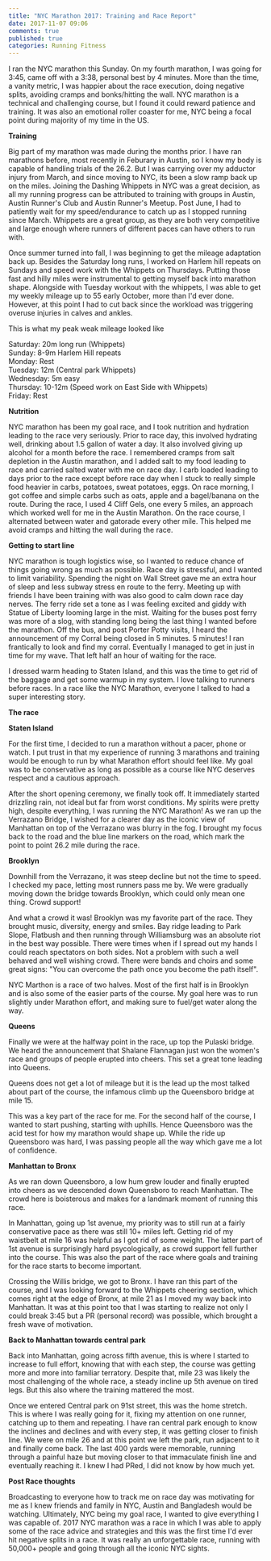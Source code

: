 ```yaml
---
title: "NYC Marathon 2017: Training and Race Report"
date: 2017-11-07 09:06
comments: true
published: true
categories: Running Fitness
---
```


I ran the NYC marathon this Sunday. On my fourth marathon, I was going for 3:45, came off with a 3:38, personal best by 4 minutes. More than the time, a vanity metric, I was happier about the race execution, doing negative splits, avoiding cramps and bonks/hitting the wall. NYC marathon is a technical and challenging course, but I found it could reward patience and training. It was also an emotional roller coaster for me, NYC being a focal point during majority of my time in the US.

**Training**


Big part of my marathon was made during the months prior. I have ran marathons before, most recently in Feburary in Austin, so I know my body is capable of handling trials of the 26.2. But I was carrying over my adductor injury from March, and since moving to NYC, its been a slow ramp back up on the miles. Joining the Dashing Whippets in NYC was a great decision, as all my running progress can be attributed to training with groups in Austin, Austin Runner's Club and Austin Runner's Meetup. Post June, I had to patiently wait for my speed/endurance to catch up as I stopped running since March. Whippets are a great group, as they are both very competitive and large enough where runners of different paces can have others to run with.

Once summer turned into fall, I was beginning to get the mileage adaptation back up. Besides the Saturday long runs, I worked on Harlem hill repeats on Sundays and speed work with the Whippets on Thursdays. Putting those fast and hilly miles were instrumental to getting myself back into marathon shape. Alongside with Tuesday workout with the whippets, I was able to get my weekly mileage up to 55 early October, more than I'd ever done. However, at this point I had to cut back since the workload was triggering overuse injuries in calves and ankles.

This is what my peak weak mileage looked like

Saturday: 20m long run (Whippets)<br>
Sunday: 8-9m Harlem Hill repeats<br>
Monday: Rest<br>
Tuesday: 12m (Central park Whippets)<br>
Wednesday: 5m easy<br>
Thursday: 10-12m (Speed work on East Side with Whippets)<br>
Friday: Rest<br>

<!-- more -->

**Nutrition**


NYC marathon has been my goal race, and I took nutrition and hydration leading to the race very seriously. Prior to race day, this involved hydrating well, drinking about 1.5 gallon of water a day. It also involved giving up alcohol for a month before the race. I remembered cramps from salt depletion in the Austin marathon, and I added salt to my food leading to race and carried salted water with me on race day. I carb loaded leading to days prior to the race except before race day when I stuck to really simple food heavier in carbs, potatoes, sweat potatoes, eggs. On race morning, I got coffee and simple carbs such as oats, apple and a bagel/banana on the route. During the race, I used 4 Cliff Gels, one every 5 miles, an approach which worked well for me in the Austin Marathon. On the race course, I alternated between water and gatorade every other mile. This helped me avoid cramps and hitting the wall during the race.

**Getting to start line**


NYC marathon is tough logistics wise, so I wanted to reduce chance of things going wrong as much as possible.  Race day is stressful, and I wanted to limit variability. Spending the night on Wall Street gave me an extra hour of sleep and less subway stress en route to the ferry. Meeting up with friends I have been training with was also good to calm down race day nerves. The ferry ride set a tone as I was feeling excited and giddy with Statue of Liberty looming large in the mist. Waiting for the buses post ferry was more of a slog, with standing long being the last thing I wanted before the marathon. Off the bus, and post Porter Potty visits, I heard the announcement of my Corral being closed in 5 minutes. 5 minutes! I ran frantically to look and find my corral. Eventually I managed to get in just in time for my wave. That left half an hour of waiting for the race.

I dressed warm heading to Staten Island, and this was the time to get rid of the baggage and get some warmup in my system. I love talking to runners before races. In a race like the NYC Marathon, everyone I talked to had a super interesting story.

**The race**

**Staten Island**

For the first time, I decided to run a marathon without a pacer, phone or watch. I put trust in that my experience of running 3 marathons and training would be enough to run by what Marathon effort should feel like. My goal was to be conservative as long as possible as a course like NYC deserves respect and a cautious approach.

After the short opening ceremony, we finally took off. It immediately started drizzling rain, not ideal but far from worst conditions. My spirits were pretty high, despite everything, I was running the NYC Marathon! As we ran up the Verrazano Bridge, I wished for a clearer day as the iconic view of Manhattan on top of the Verrazano was blurry in the fog. I brought my focus back to the road and the blue line markers on the road, which mark the point to point 26.2 mile during the race.

**Brooklyn**

Downhill from the Verrazano, it was steep decline but not the time to speed. I checked my pace, letting most runners pass me by. We were gradually moving down the bridge towards Brooklyn, which could only mean one thing. Crowd support!

And what a crowd it was! Brooklyn was my favorite part of the race. They brought music, diversity, energy and smiles. Bay ridge leading to Park Slope, Flatbush and then running through Williamsburg was an absolute riot in the best way possible. There were times when if I spread out my hands I could reach spectators on both sides. Not a problem with such a well behaved and well wishing crowd. There were bands and choirs and some great signs: "You can overcome the path once you become the path itself".

NYC Marthon is a race of two halves. Most of the first half is in Brooklyn and is also some of the easier parts of the course. My goal here was to run slightly under Marathon effort, and making sure to fuel/get water along the way. 

**Queens**

Finally we were at the halfway point in the race, up top the Pulaski bridge. We heard the announcement that Shalane Flannagan just won the women's race and groups of people erupted into cheers. This set a great tone leading into Queens. 

Queens does not get a lot of mileage but it is the lead up the most talked about part of the course, the infamous climb up the Queensboro bridge at mile 15.

This was a key part of the race for me. For the second half of the course, I wanted to start pushing, starting with uphills. Hence Queensboro was the acid test for how my marathon would shape up. While the ride up Queensboro was hard, I was passing people all the way which gave me a lot of confidence. 

**Manhattan to Bronx**

As we ran down Queensboro, a low hum grew louder and finally erupted into cheers as we descended down Queensboro to reach Manhattan. The crowd here is boisterous and makes for a landmark moment of running this race.

In Manhattan, going up 1st avenue, my priority was to still run at a fairly conservative pace as there was still 10+ miles left. Getting rid of my waistbelt at mile 16 was helpful as I got rid of some weight. The latter part of 1st avenue is surprisingly hard psycologically, as crowd support fell further into the course. This was also the part of the race where goals and training for the race starts to become important.

Crossing the Willis bridge, we got to Bronx. I have ran this part of the course, and I was looking forward to the Whippets cheering section, which comes right at the edge of Bronx, at mile 21 as I moved my way back into Manhattan. It was at this point too that I was starting to realize not only I could break 3:45 but a PR (personal record) was possible, which brought a fresh wave of motivation.

**Back to Manhattan towards central park**

Back into Manhattan, going across fifth avenue, this is where I started to increase to full effort, knowing that with each step, the course was getting more and more into familiar terratory. Despite that, mile 23 was likely the most challenging of the whole race, a steady incline up 5th avenue on tired legs. But this also where the training mattered the most.

Once we entered Central park on 91st street, this was the home stretch. This is where I was really going for it, fixing my attention on one runner, catching up to them and repeating. I have ran central park enough to know the inclines and declines and with every step, it was getting closer to finish line. We were on mile 26 and at this point we left the park, run adjacent to it and finally come back. The last 400 yards were memorable, running through a painful haze but moving closer to that immaculate finish line and eventually reaching it. I knew I had PRed, I did not know by how much yet.

**Post Race thoughts**


Broadcasting to everyone how to track me on race day was motivating for me as I knew friends and family in NYC, Austin and Bangladesh would be watching. Ultimately, NYC being my goal race, I wanted to give everything I was capable of. 2017 NYC marathon was a race in which I was able to apply some of the race advice and strategies and this was the first time I'd ever hit negative splits in a race. It was really an unforgettable race, running with 50,000+ people and going through all the iconic NYC sights.